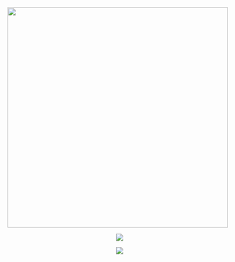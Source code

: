 <img src="https://camo.githubusercontent.com/992babdffd8c74a1502de375fbdf7e4d54773242/68747470733a2f2f6d656469612e67697068792e636f6d2f6d656469612f53576f536b4e36447854737a71494b4571762f67697068792e676966" width="495px">

<br>
<p align="center"><a href="https://github.com/D-A-R-K-P-R-I-N-C-E"><img src="https://github-readme-stats.vercel.app/api?username=D-A-R-K-P-R-I-N-C-E&show_icons=true&theme=radical"></a></p>


<p align="center"><a href="https://github.com/D-A-R-K-P-R-I-N-C-E"><img src="https://github-readme-stats.vercel.app/api/top-langs/?username=D-A-R-K-P-R-I-N-C-E&theme=radical&layout=compact"></a></p> 

